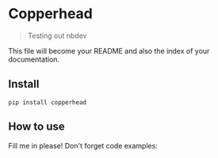 # Copperhead
> Testing out nbdev


This file will become your README and also the index of your documentation.

## Install

`pip install copperhead`

## How to use

Fill me in please! Don't forget code examples:
